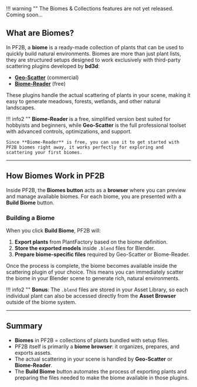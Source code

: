 !!! warning ""
    The Biomes & Collections features are not yet released. Coming soon...

## What are Biomes?

In PF2B, a **biome** is a ready-made collection of plants that can be used to quickly build natural environments.
Biomes are more than just plant lists, they are structured setups designed to work exclusively with third-party scattering plugins developed by **bd3d**:

- **[Geo-Scatter](https://www.geoscatter.com/download.html#geo-scatter)** (commercial)
- **[Biome-Reader](https://www.geoscatter.com/download.html#biome-reader)** (free)

These plugins handle the actual scattering of plants in your scene, making it easy to generate meadows, forests, wetlands, and other natural landscapes.

!!! info2 ""
    **Biome-Reader** is a free, simplified version best suited for hobbyists and beginners, while **Geo-Scatter** is the full professional toolset with advanced controls, optimizations, and support.

    Since **Biome-Reader** is free, you can use it to get started with PF2B biomes right away, it works perfectly for exploring and scattering your first biomes.

---

## How Biomes Work in PF2B

Inside PF2B, the **Biomes button** acts as a **browser** where you can preview and manage available biomes.
For each biome, you are presented with a **Build Biome** button.

### Building a Biome
When you click **Build Biome**, PF2B will:

1. **Export plants** from PlantFactory based on the biome definition.
2. **Store the exported models** inside `.blend` files for Blender.
3. **Prepare biome-specific files** required by Geo-Scatter or Biome-Reader.

Once the process is complete, the biome becomes available inside the scattering plugin of your choice. This means you can immediately scatter the biome in your Blender scene to generate rich, natural environments.

!!! info2 ""
    **Bonus**: The `.blend` files are stored in your Asset Library, so each individual plant can also be accessed directly from the **Asset Browser** outside of the biome system.

---

## Summary

- **Biomes** in PF2B = collections of plants bundled with setup files.
- PF2B itself is primarily a **biome browser**: it organizes, prepares, and exports assets.
- The actual scattering in your scene is handled by **Geo-Scatter** or **Biome-Reader**.
- The **Build Biome** button automates the process of exporting plants and preparing the files needed to make the biome available in those plugins.
